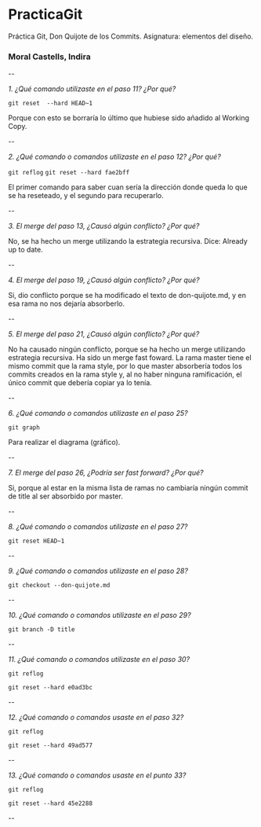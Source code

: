 # PracticaGit
Práctica Git, Don Quijote de los Commits. Asignatura: elementos del diseño.
### Moral Castells, Indira

--

*1. ¿Qué comando utilizaste en el paso 11? ¿Por qué?*

`git reset  --hard HEAD~1` 

Porque con esto se borraría lo último que hubiese sido añadido al Working Copy.

--

*2. ¿Qué comando o comandos utilizaste en el paso 12? ¿Por qué?*

`git reflog`
`git reset --hard fae2bff` 

El primer comando para saber cuan sería la dirección donde queda lo que se ha reseteado, y 
el segundo para recuperarlo.

--

*3. El merge del paso 13, ¿Causó algún conflicto? ¿Por qué?*


No, se ha hecho un merge utilizando la estrategia recursiva. 
Dice: Already up to date.

--

*4. El merge del paso 19, ¿Causó algún conflicto? ¿Por qué?*


Si, dio conflicto porque se ha modificado el texto de don-quijote.md, y en esa rama no nos dejaría absorberlo.

--

*5. El merge del paso 21, ¿Causó algún conflicto? ¿Por qué?*

No ha causado ningún conflicto, porque se ha hecho un merge utilizando estrategia recursiva. Ha sido un merge fast foward. La rama master tiene el mismo commit que la rama style, por lo que master absorbería todos los commits creados en la rama style y, al no haber ninguna ramificación, el único commit que debería copiar ya lo tenía. 

--

*6. ¿Qué comando o comandos utilizaste en el paso 25?*

`git graph` 

Para realizar el diagrama (gráfico).

--

*7. El merge del paso 26, ¿Podría ser fast forward? ¿Por qué?*


 Si, porque al estar en la misma lista de ramas no cambiaría ningún commit de title al ser absorbido por master.

--

*8. ¿Qué comando o comandos utilizaste en el paso 27?*

`git reset HEAD~1` 

--

*9. ¿Qué comando o comandos utilizaste en el paso 28?*

`git checkout --don-quijote.md` 

--

*10. ¿Qué comando o comandos utilizaste en el paso 29?*

`git branch -D title`

--

*11. ¿Qué comando o comandos utilizaste en el paso 30?*

`git reflog`

`git reset --hard e0ad3bc`

--

*12. ¿Qué comando o comandos usaste en el paso 32?*

`git reflog`

`git reset --hard 49ad577`

--

*13. ¿Qué comando o comandos usaste en el punto 33?*

`git reflog`

`git reset --hard 45e2288`

--
